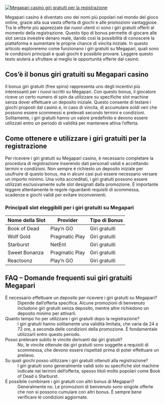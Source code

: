 [![Megapari casino giri gratuiti per la registrazione](https://123-caf.pages.dev/gitsignup.png)](https://vrmoo.ru/Bt82HjjY)

<p>Megapari casino è diventato uno dei nomi più popolari nel mondo del gioco online, grazie alla sua vasta offerta di giochi e alle promozioni vantaggiose. Tra le offerte più apprezzate dai nuovi utenti ci sono i giri gratuiti offerti al momento della registrazione. Questo tipo di bonus permette di giocare alle slot senza investire denaro reale, dando così la possibilità di conoscere la piattaforma e aumentare le proprie chance di vincita iniziale. In questo articolo esploreremo come funzionano i giri gratuiti su Megapari, quali sono le condizioni principali e quali giochi è possibile provare. Leggere questo testo aiuterà a sfruttare al meglio le opportunità offerte dal casinò.</p>  <h2>Cos’è il bonus giri gratuiti su Megapari casino</h2> <p>Il bonus giri gratuiti (free spins) rappresenta uno degli incentivi più interessanti per i nuovi iscritti su Megapari. Con questo bonus, il giocatore riceve un certo numero di spin da utilizzare su specifiche slot machine senza dover effettuare un deposito iniziale. Questo consente di testare i giochi proposti dal casinò e, in caso di vincita, di accumulare soldi veri che possono essere scommessi e prelevati secondo termini e condizioni. Solitamente, i giri gratuiti hanno un valore predefinito e devono essere utilizzati entro un periodo di validità per mantenere attiva l’offerta.</p>  <h2>Come ottenere e utilizzare i giri gratuiti per la registrazione</h2> <p>Per ricevere i giri gratuiti su Megapari casino, è necessario completare la procedura di registrazione inserendo dati personali validi e accettando termini e condizioni. Non sempre è richiesto un deposito iniziale per usufruire di questo bonus, ma in alcuni casi può essere necessario versare un importo minimo. Una volta accreditati, i giri gratuiti possono essere utilizzati esclusivamente sulle slot designati dalla promozione. È importante leggere attentamente le regole riguardanti requisiti di scommessa, scadenze e giochi validi per evitare inconvenienti.</p>  <h3>Principali slot eleggibili per i giri gratuiti su Megapari</h3> <table>   <thead>     <tr>       <th>Nome della Slot</th>       <th>Provider</th>       <th>Tipo di Bonus</th>     </tr>   </thead>   <tbody>     <tr>       <td>Book of Dead</td>       <td>Play’n GO</td>       <td>Giri gratuiti</td>     </tr>     <tr>       <td>Wolf Gold</td>       <td>Pragmatic Play</td>       <td>Giri gratuiti</td>     </tr>     <tr>       <td>Starburst</td>       <td>NetEnt</td>       <td>Giri gratuiti</td>     </tr>     <tr>       <td>Sweet Bonanza</td>       <td>Pragmatic Play</td>       <td>Giri gratuiti</td>     </tr>     <tr>       <td>Reactoonz</td>       <td>Play’n GO</td>       <td>Giri gratuiti</td>     </tr>   </tbody> </table>  <h2>FAQ – Domande frequenti sui giri gratuiti Megapari</h2> <dl>   <dt>È necessario effettuare un deposito per ricevere i giri gratuiti su Megapari?</dt>   <dd>Dipende dall’offerta specifica. Alcune promozioni di benvenuto includono giri gratuiti senza deposito, mentre altre richiedono un deposito minimo per attivarli.</dd>    <dt>Quanto tempo ho per utilizzare i giri gratuiti dopo la registrazione?</dt>   <dd>I giri gratuiti hanno solitamente una validità limitata, che varia da 24 a 72 ore, a seconda delle condizioni della promozione. È fondamentale utilizzarli entro questo periodo.</dd>    <dt>Posso prelevare subito le vincite derivanti dai giri gratuiti?</dt>   <dd>No, le vincite ottenute dai giri gratuiti sono soggette a requisiti di scommessa, che devono essere rispettati prima di poter effettuare un prelievo.</dd>    <dt>Su quali giochi posso utilizzare i giri gratuiti ottenuti alla registrazione?</dt>   <dd>I giri gratuiti sono generalmente validi solo su specifiche slot machine indicate nei termini dell’offerta, spesso titoli molto popolari come Book of Dead o Starburst.</dd>    <dt>È possibile combinare i giri gratuiti con altri bonus di Megapari?</dt>   <dd>Generalmente no. Le promozioni di benvenuto sono singole offerte che non si possono cumulare con altri bonus. È sempre bene verificare le condizioni aggiornate.</dd> </dl>
